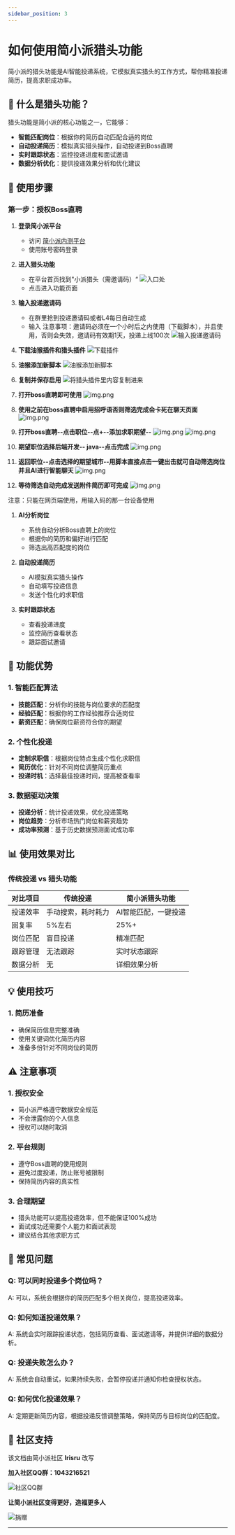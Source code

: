 ```yaml
---
sidebar_position: 3
---
```


# 如何使用简小派猎头功能

简小派的猎头功能是AI智能投递系统，它模拟真实猎头的工作方式，帮你精准投递简历，提高求职成功率。

## 🤖 什么是猎头功能？

猎头功能是简小派的核心功能之一，它能够：

- **智能匹配岗位**：根据你的简历自动匹配合适的岗位
- **自动投递简历**：模拟真实猎头操作，自动投递到Boss直聘
- **实时跟踪状态**：监控投递进度和面试邀请
- **数据分析优化**：提供投递效果分析和优化建议

## 🚀 使用步骤

### 第一步：授权Boss直聘

1. **登录简小派平台**
   - 访问 [简小派内测平台](https://jianlipai.com/)
   - 使用账号密码登录

2. **进入猎头功能**
   - 在平台首页找到"小派猎头（需邀请码）“
   ![入口处](../static/img/push-1.jpg)
   - 点击进入功能页面

3. **输入投递邀请码**
   - 在群里抢到投递邀请码或者L4每日自动生成
   - 输入
   注意事项：邀请码必须在一个小时后之内使用（下载脚本），并且使用，否则会失效，邀请码有效期1天，投递上线100次
   ![输入投递邀请码](../static/img/push-2.jpg)

4. **下载油猴插件和猎头插件**
    ![下载插件](../static/img/push-3.jpg)


5. **油猴添加新脚本**
    ![油猴添加新脚本](../static/img/push-4.jpg)

6. **复制并保存启用**
    ![将猎头插件里内容复制进来](../static/img/push-5.jpg)

7. **打开boss直聘即可使用**
![img.png](../static/img/bosslogin.png)
8. **使用之前在boss直聘中启用招呼语否则筛选完成会卡死在聊天页面**
![img.png](../static/img/bosshi.png)
9. **打开boss直聘--点击职位--点+--添加求职期望--**
![img.png](../static/img/bossjob.png)
![img.png](../static/img/bossjob2.png)
10. **期望职位选择后端开发-- java--点击完成**
![img.png](../static/img/bossjob3.png)
11. **返回职位--点击选择的期望城市--用脚本直接点击一键出击就可自动筛选岗位并且AI进行智能聊天**
![img.png](../static/img/bossjob4.png)
12. **等待筛选自动完成发送附件简历即可完成**
![img.png](../static/img/bossjob5.png)

注意：只能在网页端使用，用输入码的那一台设备使用

1. **AI分析岗位**
   - 系统自动分析Boss直聘上的岗位
   - 根据你的简历和偏好进行匹配
   - 筛选出高匹配度的岗位

2. **自动投递简历**
   - AI模拟真实猎头操作
   - 自动填写投递信息
   - 发送个性化的求职信

3. **实时跟踪状态**
   - 查看投递进度
   - 监控简历查看状态
   - 跟踪面试邀请

## 🎯 功能优势

### 1. 智能匹配算法
- **技能匹配**：分析你的技能与岗位要求的匹配度
- **经验匹配**：根据你的工作经验推荐合适岗位
- **薪资匹配**：确保岗位薪资符合你的期望

### 2. 个性化投递
- **定制求职信**：根据岗位特点生成个性化求职信
- **简历优化**：针对不同岗位调整简历重点
- **投递时机**：选择最佳投递时间，提高被查看率

### 3. 数据驱动决策
- **投递分析**：统计投递效果，优化投递策略
- **岗位趋势**：分析市场热门岗位和薪资趋势
- **成功率预测**：基于历史数据预测面试成功率

## 📊 使用效果对比

### 传统投递 vs 猎头功能

| 对比项目 | 传统投递 | 简小派猎头功能 |
|---------|---------|---------------|
| 投递效率 | 手动搜索，耗时耗力 | AI智能匹配，一键投递 |
| 回复率 | 5%左右 | 25%+ |
| 岗位匹配 | 盲目投递 | 精准匹配 |
| 跟踪管理 | 无法跟踪 | 实时状态跟踪 |
| 数据分析 | 无 | 详细效果分析 |

## 💡 使用技巧

### 1. 简历准备
- 确保简历信息完整准确
- 使用关键词优化简历内容
- 准备多份针对不同岗位的简历

## ⚠️ 注意事项

### 1. 授权安全
- 简小派严格遵守数据安全规范
- 不会泄露你的个人信息
- 授权可以随时取消

### 2. 平台规则
- 遵守Boss直聘的使用规则
- 避免过度投递，防止账号被限制
- 保持简历内容的真实性

### 3. 合理期望
- 猎头功能可以提高投递效率，但不能保证100%成功
- 面试成功还需要个人能力和面试表现
- 建议结合其他求职方式

## 🔧 常见问题


### Q: 可以同时投递多个岗位吗？
A: 可以，系统会根据你的简历匹配多个相关岗位，提高投递效率。

### Q: 如何知道投递效果？
A: 系统会实时跟踪投递状态，包括简历查看、面试邀请等，并提供详细的数据分析。

### Q: 投递失败怎么办？
A: 系统会自动重试，如果持续失败，会暂停投递并通知你检查授权状态。

### Q: 如何优化投递效果？
A: 定期更新简历内容，根据投递反馈调整策略，保持简历与目标岗位的匹配度。


## 🤝 社区支持

该文档由简小派社区 **lrisru** 改写

**加入社区QQ群：1043216521**

![社区QQ群](/img/qq.jpg)

**让简小派社区变得更好，造福更多人**

![捐赠](/img/juanzeng.jpg)

---


